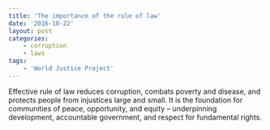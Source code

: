 ```yaml
---
title: 'The importance of the rule of law'
date: '2016-10-22'
layout: post
categories:
    - corruption
    - laws
tags:
    - 'World Justice Project'
---
```


Effective rule of law reduces corruption, combats poverty and disease, and protects people from injustices large and small. It is the foundation for communities of peace, opportunity, and equity – underpinning development, accountable government, and respect for fundamental rights.
